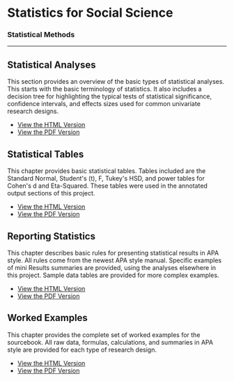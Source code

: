 # Statistics for Social Science

### Statistical Methods 

---

## Statistical Analyses

This section provides an overview of the basic types of statistical analyses. This starts with the basic terminology of statistics. It also includes a decision tree for highlighting the typical tests of statistical significance, confidence intervals, and effects sizes used for common univariate research designs.

- [View the HTML Version](./statistical-analyses/)
- [View the PDF Version](./Sourcebook-Methods-StatisticalAnalyses.pdf)

## Statistical Tables

This chapter provides basic statistical tables. Tables included are the Standard Normal, Student's (t), F, Tukey's HSD, and power tables for Cohen's d and Eta-Squared. These tables were used in the annotated output sections of this project.

- [View the HTML Version](./statistical-tables/)
- [View the PDF Version](./Sourcebook-Methods-StatisticalTables.pdf)

## Reporting Statistics

This chapter describes basic rules for presenting statistical results in APA style. All rules come from the newest APA style manual. Specific examples of mini Results summaries are provided, using the analyses elsewhere in this project. Sample data tables are provided for more complex examples.

- [View the HTML Version](./reporting-statistics/)
- [View the PDF Version](./Sourcebook-Methods-ReportingStatistics.pdf)

## Worked Examples

This chapter provides the complete set of worked examples for the sourcebook. All raw data, formulas, calculations, and summaries in APA style are provided for each type of research design.

- [View the HTML Version](./worked-examples/)
- [View the PDF Version](./Sourcebook-Methods-WorkedExamples.pdf)
